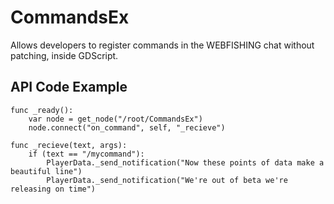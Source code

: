 # CommandsEx

Allows developers to register commands in the WEBFISHING chat without patching, inside GDScript.

## API Code Example

```
func _ready():
    var node = get_node("/root/CommandsEx")
    node.connect("on_command", self, "_recieve")
    
func _recieve(text, args):
    if (text == "/mycommand"):
        PlayerData._send_notification("Now these points of data make a beautiful line")
        PlayerData._send_notification("We're out of beta we're releasing on time")
```
